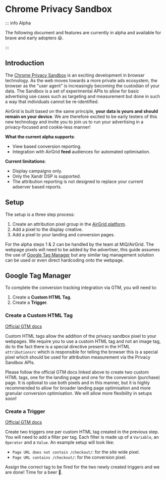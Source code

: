 # Chrome Privacy Sandbox

::: info Alpha

The following document and features are currently in alpha and available
for brave and early adopters 😃.

:::

## Introduction

The [Chrome Privacy Sandbox](https://privacysandbox.com/) is an exciting development in browser technology.
As the web moves towards a more private ads ecosystem, the browser as the "user agent"
is increasingly becoming the custodian of your data. The Sandbox is a set of experimental
APIs to allow for basic advertising use cases such as targeting and measurement but
done in such a way that individuals cannot be re-identified.

AirGrid is built based on the same principle, **your data is yours and should remain on
your device**. We are therefore excited to be early testers of this new technology and invite
you to join us to run your advertising in a privacy-focused and cookie-less manner!

**What the current alpha supports**:

- View based conversion reporting.
- Integration with AirGrid **feed** audiences for automated optimisation.

**Current limitations**:

- Display campaigns only.
- Only the Xandr DSP is supported.
- The attribution reporting is not designed to replace your current adserver based reports.

## Setup

The setup is a three step process:

1. Create an attribution pixel group in the [AirGrid platform](https://app.airgrid.io).
2. Add a pixel to the display creative.
3. Add a pixel to your landing and conversion pages.

For the alpha steps 1 & 2 can be handled by the team at MiQ/AirGrid. The webpage pixels will
need to be added by the advertiser, this guide assumes the use of
[Google Tag Manager](https://tagmanager.google.com/) but any similar tag management
solution can be used or even direct hardcoding onto the webpage.

## Google Tag Manager

To complete the conversion tracking integration via GTM, you will need to:

1. Create a **Custom HTML Tag**.
2. Create a **Trigger**.

### Create a Custom HTML Tag

[Official GTM docs](https://support.google.com/tagmanager/answer/6107167)

Custom HTML tags allow the addition of the privacy sandbox pixel to your webpages.
We require you to use a custom HTML tag and not an image tag, do to the fact there is
a special directive present in the HTML `attributionsrc` which is responsible for telling
the browser this is a special pixel which should be used for attribution measurement via
the Privacy Sandbox APIs.

Please follow the official GTM docs linked above to create two custom HTML tags, one for the landing
page and one for the conversion (purchase) page. It is optional to use both pixels and in this manner,
but it is highly recommended to allow for broader landing page optimisation and more granular
conversion optimisation. We will allow more flexibility in setups soon!

### Create a Trigger

[Official GTM docs](https://support.google.com/tagmanager/answer/7679316)

Create two triggers one per custom HTML tag created in the previous step. You will need
to add a filter per tag. Each filter is made up of a `Variable`, an `Operator` and a `Value`.
An example setup will look like:

- `Page URL does not contain /checkout/`: for the site wide pixel.
- `Page URL contains /checkout/`: for the conversion pixel.

Assign the correct tag to be fired for the two newly created triggers and we are done! Time for
a beer 🍺.
